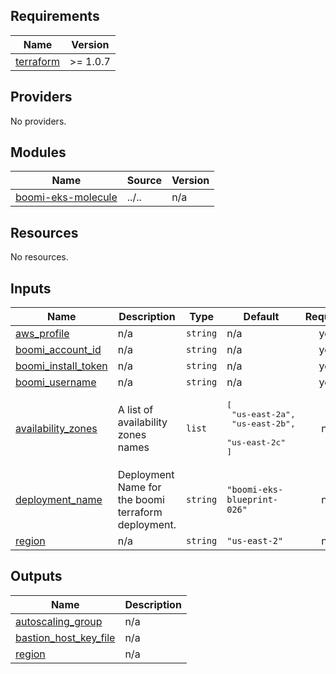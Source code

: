 <!-- BEGIN_TF_DOCS -->
## Requirements

| Name | Version |
|------|---------|
| <a name="requirement_terraform"></a> [terraform](#requirement\_terraform) | >= 1.0.7 |

## Providers

No providers.

## Modules

| Name | Source | Version |
|------|--------|---------|
| <a name="module_boomi-eks-molecule"></a> [boomi-eks-molecule](#module\_boomi-eks-molecule) | ../.. | n/a |

## Resources

No resources.

## Inputs

| Name | Description | Type | Default | Required |
|------|-------------|------|---------|:--------:|
| <a name="input_aws_profile"></a> [aws\_profile](#input\_aws\_profile) | n/a | `string` | n/a | yes |
| <a name="input_boomi_account_id"></a> [boomi\_account\_id](#input\_boomi\_account\_id) | n/a | `string` | n/a | yes |
| <a name="input_boomi_install_token"></a> [boomi\_install\_token](#input\_boomi\_install\_token) | n/a | `string` | n/a | yes |
| <a name="input_boomi_username"></a> [boomi\_username](#input\_boomi\_username) | n/a | `string` | n/a | yes |
| <a name="input_availability_zones"></a> [availability\_zones](#input\_availability\_zones) | A list of availability zones names | `list` | <pre>[<br>  "us-east-2a",<br>  "us-east-2b",<br>  "us-east-2c"<br>]</pre> | no |
| <a name="input_deployment_name"></a> [deployment\_name](#input\_deployment\_name) | Deployment Name for the boomi terraform deployment. | `string` | `"boomi-eks-blueprint-026"` | no |
| <a name="input_region"></a> [region](#input\_region) | n/a | `string` | `"us-east-2"` | no |

## Outputs

| Name | Description |
|------|-------------|
| <a name="output_autoscaling_group"></a> [autoscaling\_group](#output\_autoscaling\_group) | n/a |
| <a name="output_bastion_host_key_file"></a> [bastion\_host\_key\_file](#output\_bastion\_host\_key\_file) | n/a |
| <a name="output_region"></a> [region](#output\_region) | n/a |
<!-- END_TF_DOCS -->